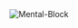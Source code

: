  <img align="center" src="https://github-readme-stats.vercel.app/api/top-langs/?username=mental-block&layout=compact&hide_border=true" alt="Mental-Block" />

